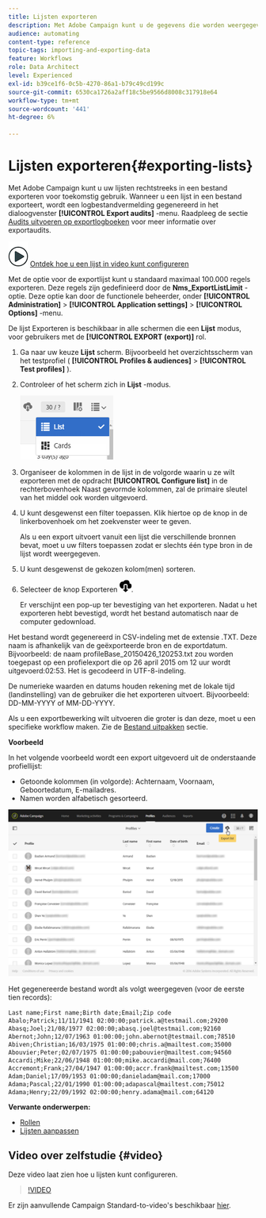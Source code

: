 ```yaml
---
title: Lijsten exporteren
description: Met Adobe Campaign kunt u de gegevens die worden weergegeven als lijsten vanuit een overzichtsscherm rechtstreeks in een bestand exporteren voor toekomstig gebruik.
audience: automating
content-type: reference
topic-tags: importing-and-exporting-data
feature: Workflows
role: Data Architect
level: Experienced
exl-id: b39ce1f6-0c5b-4270-86a1-b79c49cd199c
source-git-commit: 6530ca1726a2aff18c5be9566d8008c317918e64
workflow-type: tm+mt
source-wordcount: '441'
ht-degree: 6%

---
```


# Lijsten exporteren{#exporting-lists}

Met Adobe Campaign kunt u uw lijsten rechtstreeks in een bestand exporteren voor toekomstig gebruik. Wanneer u een lijst in een bestand exporteert, wordt een logbestandvermelding gegenereerd in het dialoogvenster **[!UICONTROL Export audits]** -menu. Raadpleeg de sectie [Audits uitvoeren op exportlogboeken](../../administration/using/auditing-export-logs.md) voor meer informatie over exportaudits.

![](assets/do-not-localize/how-to-video.png) [Ontdek hoe u een lijst in video kunt configureren](#video)

Met de optie voor de exportlijst kunt u standaard maximaal 100.000 regels exporteren. Deze regels zijn gedefinieerd door de **Nms_ExportListLimit** -optie. Deze optie kan door de functionele beheerder, onder **[!UICONTROL Administration]** > **[!UICONTROL Application settings]** > **[!UICONTROL Options]** -menu.

De lijst Exporteren is beschikbaar in alle schermen die een **Lijst** modus, voor gebruikers met de **[!UICONTROL EXPORT (export)]** rol.

1. Ga naar uw keuze **Lijst** scherm. Bijvoorbeeld het overzichtsscherm van het testprofiel ( **[!UICONTROL Profiles & audiences]** > **[!UICONTROL Test profiles]** ).
1. Controleer of het scherm zich in **Lijst** -modus.

   ![](assets/export_list_mode_switch.png)

1. Organiseer de kolommen in de lijst in de volgorde waarin u ze wilt exporteren met de opdracht **[!UICONTROL Configure list]** in de rechterbovenhoek Naast gevormde kolommen, zal de primaire sleutel van het middel ook worden uitgevoerd.
1. U kunt desgewenst een filter toepassen. Klik hiertoe op de knop in de linkerbovenhoek om het zoekvenster weer te geven.

   Als u een export uitvoert vanuit een lijst die verschillende bronnen bevat, moet u uw filters toepassen zodat er slechts één type bron in de lijst wordt weergegeven.

1. U kunt desgewenst de gekozen kolom(men) sorteren.
1. Selecteer de knop Exporteren ![](assets/exportlistbutton.png).

   Er verschijnt een pop-up ter bevestiging van het exporteren. Nadat u het exporteren hebt bevestigd, wordt het bestand automatisch naar de computer gedownload.

Het bestand wordt gegenereerd in CSV-indeling met de extensie .TXT. Deze naam is afhankelijk van de geëxporteerde bron en de exportdatum. Bijvoorbeeld: de naam profileBase_20150426_120253.txt zou worden toegepast op een profielexport die op 26 april 2015 om 12 uur wordt uitgevoerd:02:53. Het is gecodeerd in UTF-8-indeling.

De numerieke waarden en datums houden rekening met de lokale tijd (landinstelling) van de gebruiker die het exporteren uitvoert. Bijvoorbeeld: DD-MM-YYYY of MM-DD-YYYY.

Als u een exportbewerking wilt uitvoeren die groter is dan deze, moet u een specifieke workflow maken. Zie de [Bestand uitpakken](../../automating/using/extract-file.md) sectie.

**Voorbeeld**

In het volgende voorbeeld wordt een export uitgevoerd uit de onderstaande profiellijst:

* Getoonde kolommen (in volgorde): Achternaam, Voornaam, Geboortedatum, E-mailadres.
* Namen worden alfabetisch gesorteerd.

![](assets/export_list_example1.png)

Het gegenereerde bestand wordt als volgt weergegeven (voor de eerste tien records):

```
Last name;First name;Birth date;Email;Zip code
Abalo;Patrick;11/11/1941 02:00:00;patrick.a@testmail.com;29200
Abasq;Joel;21/08/1977 02:00:00;abasq.joel@testmail.com;92160
Abernot;John;12/07/1963 01:00:00;john.abernot@testmail.com;78510
Abiven;Christian;16/03/1975 01:00:00;chris.a@mailtest.com;35000
Abouvier;Peter;02/07/1975 01:00:00;pabouvier@mailtest.com;94560
Accardi;Mike;22/06/1948 01:00:00;mike.accardi@mail.com;76400
Accremont;Frank;27/04/1947 01:00:00;accr.frank@mailtest.com;13500
Adam;Daniel;17/09/1953 01:00:00;danieladam@mail.com;17000
Adama;Pascal;22/01/1990 01:00:00;adapascal@mailtest.com;75012
Adama;Henry;22/09/1992 02:00:00;henry.adama@mail.com;64120
```

**Verwante onderwerpen:**

* [Rollen](../../administration/using/list-of-roles.md)
* [Lijsten aanpassen](../../start/using/customizing-lists.md)

## Video over zelfstudie {#video}

Deze video laat zien hoe u lijsten kunt configureren.

>[!VIDEO](https://video.tv.adobe.com/v/25288/?quality=12)

Er zijn aanvullende Campaign Standard-to-video&#39;s beschikbaar [hier](https://experienceleague.adobe.com/docs/campaign-standard-learn/tutorials/overview.html?lang=nl).
